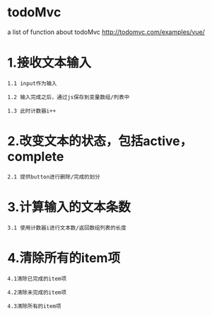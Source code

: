 # todoMvc
a list of function about todoMvc http://todomvc.com/examples/vue/


# 1.接收文本输入

    1.1 input作为输入

    1.2 输入完成之后，通过js保存到变量数组/列表中

    1.3 此时计数器i++

# 2.改变文本的状态，包括active，complete

    2.1 提供button进行删除/完成的划分

# 3.计算输入的文本条数

    3.1 使用计数器i进行文本数/返回数组列表的长度

# 4.清除所有的item项

    4.1清除已完成的item项

    4.2清除未完成的item项

    4.3清除所有的item项
